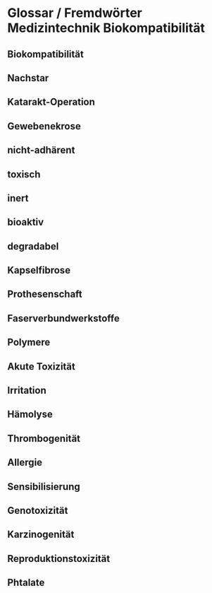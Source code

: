 Glossar / Fremdwörter Medizintechnik Biokompatibilität
======================================================

Biokompatibilität
-----------------


Nachstar
--------


Katarakt-Operation
------------------


Gewebenekrose
-------------


nicht-adhärent
--------------


toxisch
-------


inert
-----


bioaktiv
--------


degradabel
----------


Kapselfibrose
-------------


Prothesenschaft
---------------


Faserverbundwerkstoffe
----------------------


Polymere
--------


Akute Toxizität
---------------


Irritation
----------


Hämolyse
--------


Thrombogenität
--------------


Allergie
--------


Sensibilisierung
----------------


Genotoxizität
-------------


Karzinogenität
--------------


Reproduktionstoxizität
----------------------


Phtalate
--------




